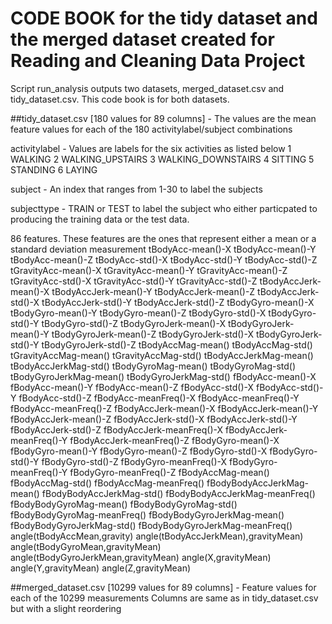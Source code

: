 # CODE BOOK for the tidy dataset and the merged dataset created for Reading and Cleaning Data Project 
Script run_analysis outputs two datasets, merged_dataset.csv and tidy_dataset.csv. This code book is for both datasets.

##tidy_dataset.csv [180 values for 89 columns] - The values are the mean feature values for each of the 180 activitylabel/subject combinations

activitylabel - Values are labels for the six activities as listed below
1 WALKING
2 WALKING_UPSTAIRS
3 WALKING_DOWNSTAIRS
4 SITTING
5 STANDING
6 LAYING

subject - An index that ranges from 1-30 to label the subjects	

subjecttype - TRAIN or TEST to label the subject who either particpated to producing the training data or the test data.

86 features. These features are  the ones that represent either a mean or a standard deviation measurement
tBodyAcc-mean()-X	tBodyAcc-mean()-Y	tBodyAcc-mean()-Z	tBodyAcc-std()-X	tBodyAcc-std()-Y	tBodyAcc-std()-Z	tGravityAcc-mean()-X	tGravityAcc-mean()-Y	tGravityAcc-mean()-Z	tGravityAcc-std()-X	tGravityAcc-std()-Y	tGravityAcc-std()-Z	tBodyAccJerk-mean()-X	tBodyAccJerk-mean()-Y	tBodyAccJerk-mean()-Z	tBodyAccJerk-std()-X	tBodyAccJerk-std()-Y	tBodyAccJerk-std()-Z	tBodyGyro-mean()-X	tBodyGyro-mean()-Y	tBodyGyro-mean()-Z	tBodyGyro-std()-X	tBodyGyro-std()-Y	tBodyGyro-std()-Z	tBodyGyroJerk-mean()-X	tBodyGyroJerk-mean()-Y	tBodyGyroJerk-mean()-Z	tBodyGyroJerk-std()-X	tBodyGyroJerk-std()-Y	tBodyGyroJerk-std()-Z	tBodyAccMag-mean()	tBodyAccMag-std()	tGravityAccMag-mean()	tGravityAccMag-std()	tBodyAccJerkMag-mean()	tBodyAccJerkMag-std()	tBodyGyroMag-mean()	tBodyGyroMag-std()	tBodyGyroJerkMag-mean()	tBodyGyroJerkMag-std()	fBodyAcc-mean()-X	fBodyAcc-mean()-Y	fBodyAcc-mean()-Z	fBodyAcc-std()-X	fBodyAcc-std()-Y	fBodyAcc-std()-Z	fBodyAcc-meanFreq()-X	fBodyAcc-meanFreq()-Y	fBodyAcc-meanFreq()-Z	fBodyAccJerk-mean()-X	fBodyAccJerk-mean()-Y	fBodyAccJerk-mean()-Z	fBodyAccJerk-std()-X	fBodyAccJerk-std()-Y	fBodyAccJerk-std()-Z	fBodyAccJerk-meanFreq()-X	fBodyAccJerk-meanFreq()-Y	fBodyAccJerk-meanFreq()-Z	fBodyGyro-mean()-X	fBodyGyro-mean()-Y	fBodyGyro-mean()-Z	fBodyGyro-std()-X	fBodyGyro-std()-Y	fBodyGyro-std()-Z	fBodyGyro-meanFreq()-X	fBodyGyro-meanFreq()-Y	fBodyGyro-meanFreq()-Z	fBodyAccMag-mean()	fBodyAccMag-std()	fBodyAccMag-meanFreq()	fBodyBodyAccJerkMag-mean()	fBodyBodyAccJerkMag-std()	fBodyBodyAccJerkMag-meanFreq()	fBodyBodyGyroMag-mean()	fBodyBodyGyroMag-std()	fBodyBodyGyroMag-meanFreq()	fBodyBodyGyroJerkMag-mean()	fBodyBodyGyroJerkMag-std()	fBodyBodyGyroJerkMag-meanFreq()	angle(tBodyAccMean,gravity)	angle(tBodyAccJerkMean),gravityMean)	angle(tBodyGyroMean,gravityMean)	angle(tBodyGyroJerkMean,gravityMean)	angle(X,gravityMean)	angle(Y,gravityMean)	angle(Z,gravityMean)

##merged_dataset.csv [10299 values for 89 columns] - Feature values for each of the 10299 measurements
Columns are same as in tidy_dataset.csv but with a slight reordering


